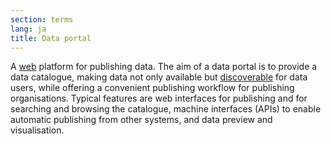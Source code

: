 ```yaml
---
section: terms
lang: ja
title: Data portal
---
```


A [web](/glossary/en/terms/web/) platform for publishing data. The aim of a data portal is to provide a data catalogue, making data not only available but [discoverable](/glossary/en/terms/discoverable/) for data users, while offering a convenient publishing workflow for publishing organisations. Typical features are web interfaces for publishing and for searching and browsing the catalogue, machine interfaces (APIs) to enable automatic publishing from other systems, and data preview and visualisation. 